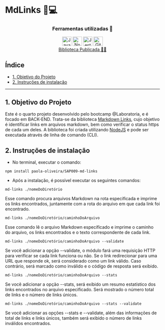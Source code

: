 # MdLinks 🔗💻

<div align="center">
<h3 class="titulo">Ferramentas utilizadas 🔧</h4>
</div>
<div align="center">
 <img src="https://cdn.jsdelivr.net/gh/devicons/devicon/icons/javascript/javascript-original.svg" alt="JavaScript" style="height: 30px;"/>
 <img src="https://cdn.jsdelivr.net/gh/devicons/devicon/icons/nodejs/nodejs-plain.svg" alt="Node.js" style="height: 30px;"/>
 <img src="https://cdn.jsdelivr.net/gh/devicons/devicon/icons/jest/jest-plain.svg" alt="Jest" style="height: 30px;"/> 
<img src="https://cdn.jsdelivr.net/gh/devicons/devicon/icons/github/github-original.svg" alt="GitHub" style="height: 30px;"/> 
</div>

<div align="center">
  <a href="https://www.npmjs.com/package/sap009-md-links">Biblioteca Publicada 🔎🔗</a>
</div>

## Índice

  - [1. Objetivo do Projeto](#1-objetivo-do-projeto)
  - [2. Instruções de instalação](#2-instruções-de-instalação)

***

## 1. Objetivo do Projeto

Este é o quarto projeto desenvolvido pelo bootcamp @Laboratoria, e é focado em BACK-END. Trata-se da biblioteca [Markdown Links](https://pt.wikipedia.org/wiki/Markdown), cujo objetivo é identificar links em arquivos markdown, bem como verificar o status https de cada um deles. A biblioteca foi criada utilizando [NodeJS](https://nodejs.org/) e pode ser executada através de linha de comando (CLI).


## 2. Instruções de instalação

- No terminal, executar o comando:

`npm install paola-oliveira/SAP009-md-links`

- Após a instalação, é possível executar os seguintes comandos: 

 `md-links ./nomeDoDiretório`

 Esse comando procura arquivos Markdown na rota especificada e imprime os links encontrados, juntamente com a rota do arquivo em que cada link foi encontrado. 

`md-links ./nomeDoDiretório/caminhoDoArquivo`

Esse comando lê o arquivo Markdown especificado e imprime o caminho do arquivo, os links encontrados e o texto correspondente de cada link.

`md-links ./nomeDoDiretório/caminhoDoArquivo --validate`

Se você adicionar a opção --validate, o módulo fará uma requisição HTTP para verificar se cada link funciona ou não. Se o link redirecionar para uma URL que responde ok, será considerado como um link válido. Caso contrário, será marcado como inválido e o código de resposta será exibido.

`md-links ./nomeDoDiretório/caminhoDoArquivo --stats`

Se você adicionar a opção --stats, será exibido um resumo estatístico dos links encontrados no arquivo especificado. Será mostrado o número total de links e o número de links únicos.

`md-links ./nomeDoDiretório/caminhoDoArquivo --stats --validate`

Se você adicionar as opções --stats e --validate, além das informações de total de links e links únicos, também será exibido o número de links inválidos encontrados.

